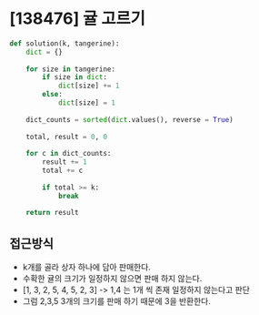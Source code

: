# [138476] 귤 고르기

```python
def solution(k, tangerine):
    dict = {}
    
    for size in tangerine:
        if size in dict:
            dict[size] += 1
        else: 
            dict[size] = 1
            
    dict_counts = sorted(dict.values(), reverse = True)
    
    total, result = 0, 0
    
    for c in dict_counts:
        result += 1
        total += c
        
        if total >= k:
            break
    
    return result
```

## 접근방식
- k개를 골라 상자 하나에 담아 판매한다.
- 수확한 귤의 크기가 일정하지 않으면 판매 하지 않는다.
-  [1, 3, 2, 5, 4, 5, 2, 3] -> 1,4 는 1개 씩 존재 일정하지 않는다고 판단
- 그럼 2,3,5 3개의 크기를 판매 하기 때문에 3을 반환한다.